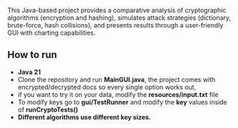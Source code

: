 

This Java-based project provides a comparative analysis of cryptographic algorithms (encryption and hashing), simulates attack strategies
(dictionary, brute-force, hash collisions), and presents results through a user-friendly GUI with charting capabilities.


## How to run

- **Java 21**
- Clone the repository and run **MainGUI.java**, the project comes with encrypted/decrypted docs so every single option works out,
-  if you want to try it on your data, modify the **resources/input.txt** file
-  To modify keys go to **gui/TestRunner** and modify the **key** values inside of **runCryptoTests()**
-  **Different algorithms use different key sizes.**
